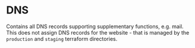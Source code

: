 # DNS
Contains all DNS records supporting supplementary functions, e.g. mail. This does not assign DNS records for the
website - that is managed by the `production` and `staging` terraform directories.
